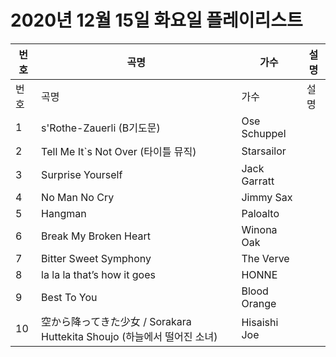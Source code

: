 # 2020년 12월 15일 화요일 플레이리스트

| 번호 | 곡명 | 가수 | 설명 |
|------|------|------|------|
| 번호 | 곡명 | 가수 | 설명 |
| 1 | s'Rothe-Zauerli (B기도문) | Ose Schuppel |  |
| 2 | Tell Me It`s Not Over (타이틀 뮤직) | Starsailor |  |
| 3 | Surprise Yourself | Jack Garratt |  |
| 4 | No Man No Cry | Jimmy Sax |  |
| 5 | Hangman | Paloalto |  |
| 6 | Break My Broken Heart | Winona Oak |  |
| 7 | Bitter Sweet Symphony | The Verve |  |
| 8 | la la la that’s how it goes | HONNE |  |
| 9 | Best To You | Blood Orange |  |
| 10 | 空から降ってきた少女 / Sorakara Huttekita Shoujo (하늘에서 떨어진 소녀) | Hisaishi Joe |  |
